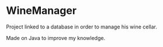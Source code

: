 # WineManager

Project linked to a database in order to manage his wine cellar.

Made on Java to improve my knowledge. 
